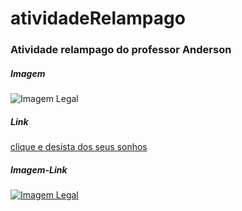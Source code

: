 # atividadeRelampago
### Atividade relampago do professor Anderson

##### Imagem

![Imagem Legal](https://www.svgrepo.com/show/530661/genetic-data.svg)

##### Link

[clique e desista dos seus sonhos](https://www.bcb.gov.br/estabilidadefinanceira/pix)

##### Imagem-Link

[![Imagem Legal](https://www.svgrepo.com/show/530661/genetic-data.svg)](https://www.bcb.gov.br/estabilidadefinanceira/pix)
